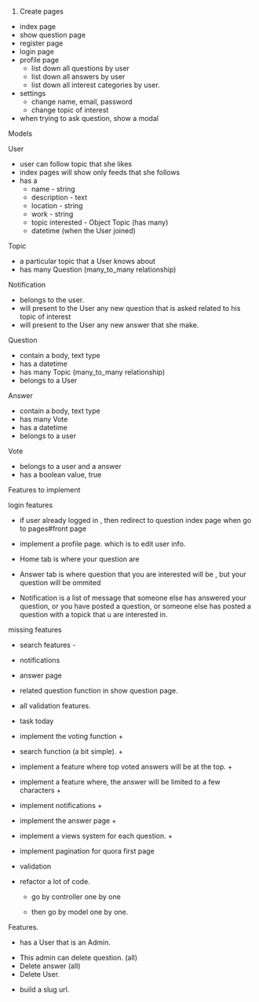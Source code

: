 1. Create pages
  - index page
  - show question page
  - register page
  - login page
  - profile page 
    - list down all questions by user
    - list down all answers by user
    - list down all interest categories by user.
  - settings
    - change name, email, password
    - change topic of interest
  - when trying to ask question, show a modal 



Models

User
  - user can follow topic that she likes
  - index pages will show only feeds that she follows
  - has a 
    - name - string
    - description - text
    - location - string
    - work - string
    - topic interested - Object Topic (has many)
    - datetime (when the User joined)

Topic
  - a particular topic that a User knows about
  - has many Question (many_to_many relationship)


Notification
  - belongs to the user.
  - will present to the User any new question that is asked related to his topic of interest
  - will present to the User any new answer that she make. 

Question
  - contain a body, text type
  - has a datetime
  - has many Topic (many_to_many relationship)
  - belongs to a User

Answer
  - contain a body, text type
  - has many Vote
  - has a datetime
  - belongs to a user

Vote
  - belongs to a user and a answer
  - has a boolean value, true




Features to implement

login features
- if user already logged in , then redirect to question index page when go to pages#front page
- implement a profile page. which is to edit user info.


- Home tab is where your question are
- Answer tab is where question that you are interested will be , but your question will be ommited
- Notification is a list of message that someone else has answered your question, or you have posted a question, or someone else has posted a question with a topick that u are interested in.


missing features
- search features - 
- notifications
- answer page 
- related question function in show question page.
- all validation features.



- task today
 + implement the voting function +


 + search function (a bit simple). +
 + implement a feature where top voted answers will be at the top. +

 + implement a feature where, the answer will be limited to a few characters +
 

 + implement notifications +
 + implement the answer page +


 + implement a views system for each question. +


+ implement pagination for quora first page

+ validation
+ refactor a lot of code.
  - go by controller one by one

  - then go by model one by one.



Features.
+ has a User that is an Admin.
- This admin can delete question. (all)
- Delete answer (all)
- Delete User.

+ build a slug url.






















